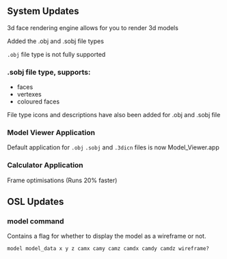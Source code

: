## System Updates

3d face rendering engine allows for you to render 3d models

Added the .obj and .sobj file types

`.obj` file type is not fully supported

### .sobj file type, supports:
 - faces
 - vertexes
 - coloured faces


File type icons and descriptions have also been added for .obj and .sobj file

### Model Viewer Application
Default application for `.obj` `.sobj` and `.3dicn` files is now Model_Viewer.app

### Calculator Application
Frame optimisations (Runs 20% faster)


## OSL Updates

### model command
Contains a flag for whether to display the model as a wireframe or not.

`model model_data x y z camx camy camz camdx camdy camdz wireframe?`

